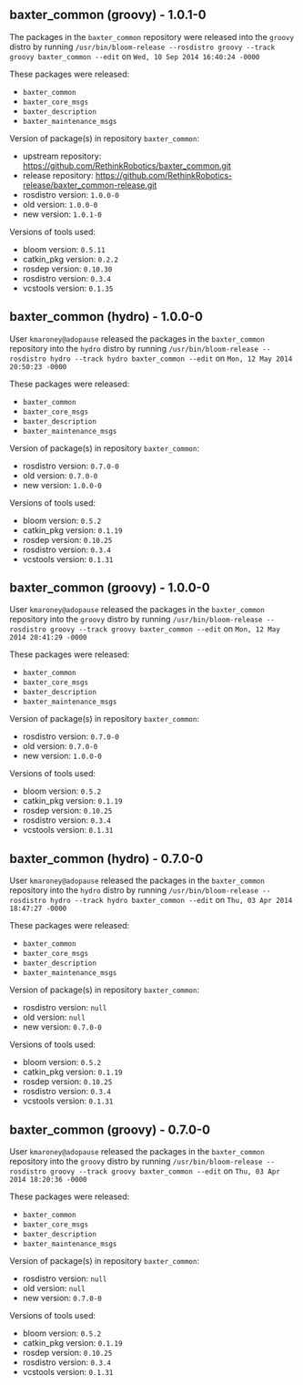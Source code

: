 ## baxter_common (groovy) - 1.0.1-0

The packages in the `baxter_common` repository were released into the `groovy` distro by running `/usr/bin/bloom-release --rosdistro groovy --track groovy baxter_common --edit` on `Wed, 10 Sep 2014 16:40:24 -0000`

These packages were released:
- `baxter_common`
- `baxter_core_msgs`
- `baxter_description`
- `baxter_maintenance_msgs`

Version of package(s) in repository `baxter_common`:
- upstream repository: https://github.com/RethinkRobotics/baxter_common.git
- release repository: https://github.com/RethinkRobotics-release/baxter_common-release.git
- rosdistro version: `1.0.0-0`
- old version: `1.0.0-0`
- new version: `1.0.1-0`

Versions of tools used:
- bloom version: `0.5.11`
- catkin_pkg version: `0.2.2`
- rosdep version: `0.10.30`
- rosdistro version: `0.3.4`
- vcstools version: `0.1.35`


## baxter_common (hydro) - 1.0.0-0

User `kmaroney@adopause` released the packages in the `baxter_common` repository into the `hydro` distro by running `/usr/bin/bloom-release --rosdistro hydro --track hydro baxter_common --edit` on `Mon, 12 May 2014 20:50:23 -0000`

These packages were released:
- `baxter_common`
- `baxter_core_msgs`
- `baxter_description`
- `baxter_maintenance_msgs`

Version of package(s) in repository `baxter_common`:
- rosdistro version: `0.7.0-0`
- old version: `0.7.0-0`
- new version: `1.0.0-0`

Versions of tools used:
- bloom version: `0.5.2`
- catkin_pkg version: `0.1.19`
- rosdep version: `0.10.25`
- rosdistro version: `0.3.4`
- vcstools version: `0.1.31`


## baxter_common (groovy) - 1.0.0-0

User `kmaroney@adopause` released the packages in the `baxter_common` repository into the `groovy` distro by running `/usr/bin/bloom-release --rosdistro groovy --track groovy baxter_common --edit` on `Mon, 12 May 2014 20:41:29 -0000`

These packages were released:
- `baxter_common`
- `baxter_core_msgs`
- `baxter_description`
- `baxter_maintenance_msgs`

Version of package(s) in repository `baxter_common`:
- rosdistro version: `0.7.0-0`
- old version: `0.7.0-0`
- new version: `1.0.0-0`

Versions of tools used:
- bloom version: `0.5.2`
- catkin_pkg version: `0.1.19`
- rosdep version: `0.10.25`
- rosdistro version: `0.3.4`
- vcstools version: `0.1.31`


## baxter_common (hydro) - 0.7.0-0

User `kmaroney@adopause` released the packages in the `baxter_common` repository into the `hydro` distro by running `/usr/bin/bloom-release --rosdistro hydro --track hydro baxter_common --edit` on `Thu, 03 Apr 2014 18:47:27 -0000`

These packages were released:
- `baxter_common`
- `baxter_core_msgs`
- `baxter_description`
- `baxter_maintenance_msgs`

Version of package(s) in repository `baxter_common`:
- rosdistro version: `null`
- old version: `null`
- new version: `0.7.0-0`

Versions of tools used:
- bloom version: `0.5.2`
- catkin_pkg version: `0.1.19`
- rosdep version: `0.10.25`
- rosdistro version: `0.3.4`
- vcstools version: `0.1.31`


## baxter_common (groovy) - 0.7.0-0

User `kmaroney@adopause` released the packages in the `baxter_common` repository into the `groovy` distro by running `/usr/bin/bloom-release --rosdistro groovy --track groovy baxter_common --edit` on `Thu, 03 Apr 2014 18:20:36 -0000`

These packages were released:
- `baxter_common`
- `baxter_core_msgs`
- `baxter_description`
- `baxter_maintenance_msgs`

Version of package(s) in repository `baxter_common`:
- rosdistro version: `null`
- old version: `null`
- new version: `0.7.0-0`

Versions of tools used:
- bloom version: `0.5.2`
- catkin_pkg version: `0.1.19`
- rosdep version: `0.10.25`
- rosdistro version: `0.3.4`
- vcstools version: `0.1.31`


